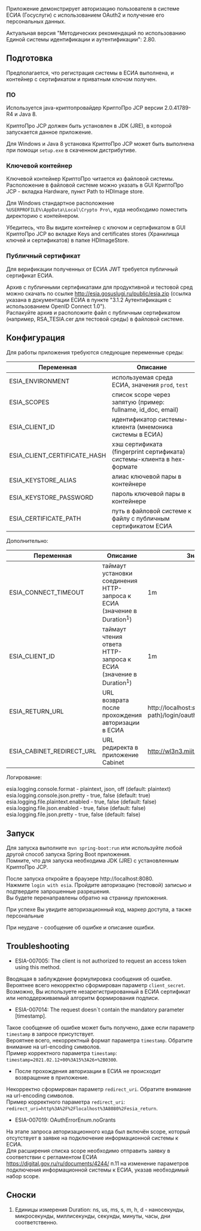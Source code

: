 Приложение демонстрирует авторизацию пользователя в системе ЕСИА (Госуслуги) с использованием OAuth2 и получение его
персональных данных.

Актуальная версия "Методических рекомендаций по использованию Единой системы идентификации и аутентификации": 2.80.

## Подготовка

Предполагается, что регистрация системы в ЕСИА выполнена, и контейнер с сертификатом и приватным ключом получен.

### ПО

Используется java-криптопровайдер КриптоПро JCP версии 2.0.41789-R4 и Java 8.

КриптоПро JCP должен быть установлен в JDK (JRE), в которой запускается данное приложение.

Для Windows и Java 8 установка КриптоПро JCP может быть выполнена при помощи `setup.exe` в скаченном дистрибутиве.

### Ключевой контейнер

Ключевой контейнер КриптоПро читается из файловой системы.  
Расположение в файловой системе можно указать в GUI КриптоПро JCP - вкладка Hardware, пункт Path to HDImage store.

Для Windows стандартное расположение `%USERPROFILE%\AppData\Local\Crypto Pro\`, куда необходимо поместить директорию с
контейнером.

Убедитесь, что Вы видите контейнер с ключом и сертификатом в GUI КриптоПро JCP во вкладке Keys and certificates stores
(Хранилища ключей и сертификатов) в папке HDImageStore.

### Публичный сертификат

Для верификации полученных от ЕСИА JWT требуется публичный сертификат ЕСИА.

Архив с публичными сертификатами для продуктивной и тестовой сред можно скачать по ссылке
http://esia.gosuslugi.ru/public/esia.zip (ссылка указана в документации ЕСИА в пункте "3.1.2 Аутентификация с
использованием OpenID Connect 1.0").  
Распакуйте архив и расположите файл с публичным сертификатом (например, RSA_TESIA.cer для тестовой среды) в файловой
системе.

## Конфигурация

Для работы приложения требуются следующие переменные среды:

Переменная | Описание
--- | ---
ESIA_ENVIRONMENT | используемая среда ЕСИА, значения `prod`, `test`
ESIA_SCOPES | список scope через запятую (пример: fullname, id_doc, email)
ESIA_CLIENT_ID | идентификатор системы-клиента (мнемоника системы в ЕСИА)
ESIA_CLIENT_CERTIFICATE_HASH | хэш сертификата (fingerprint сертификата) системы-клиента в hex-формате
ESIA_KEYSTORE_ALIAS | алиас ключевой пары в контейнере
ESIA_KEYSTORE_PASSWORD | пароль ключевой пары в контейнере
ESIA_CERTIFICATE_PATH | путь в файловой системе к файлу с публичным сертификатом ЕСИА

Дополнительно:

Переменная | Описание | Значение по умолчанию
--- | --- | ---
ESIA_CONNECT_TIMEOUT | таймаут установки соединения HTTP-запроса к ЕСИА (значение в Duration<sup>1</sup>) | 1m
ESIA_CLIENT_ID | таймаут чтения ответа HTTP-запроса к ЕСИА (значение в Duration<sup>1</sup>) | 1m
ESIA_RETURN_URL | URL возврата после прохождения авторизации в ЕСИА | http://localhost:${server.port}${server.servlet.context-path}/login/oauth2/code/esia_debug
ESIA_CABINET_REDIRECT_URL | URL редиректа в приложение Cabinet | http://wl3n3.miit.ru:7003/cabinet/token_auth_callback

Логирование:

esia.logging.console.format - plaintext, json, off (default: plaintext)  
esia.logging.console.json.pretty - true, false (default: true)  
esia.logging.file.plaintext.enabled - true, false (default: false)  
esia.logging.file.json.enabled - true, false (default: false)  
esia.logging.file.json.pretty - true, false (default: false)

## Запуск

Для запуска выполните `mvn spring-boot:run` или используйте любой другой способ запуска Spring Boot приложения.  
Помните, что для запуска необходима JDK (JRE) с установленным КриптоПро JCP.

После запуска откройте в браузере http://localhost:8080.  
Нажмите `login with esia`. Пройдите авторизацию (тестовой) записью и подтвердите запрошенные разрешения.  
Вы будете перенаправлены обратно на страницу приложения.

При успехе Вы увидите авторизационный код, маркер доступа, а также персональные

При неудаче - сообщение об ошибке и описание ошибки.

## Troubleshooting

- ESIA-007005: The client is not authorized to request an access token using this method.

Вводящая в заблуждение формулировка сообщения об ошибке. Вероятнее всего некорректно сформирован параметр `client_secret`.  
Возможно, Вы используете незарегистрированный в ЕСИА сертификат или неподдерживаемый алгоритм формирования подписи.

- ESIA-007014: The request doesn`t contain the mandatory parameter [timestamp].

Такое сообщение об ошибке может быть получено, даже если параметр `timestamp` в запросе присутствует.  
Вероятнее всего, некорректный формат параметра `timestamp`. Обратите внимание на url-encoding символов.  
Пример корректного параметра `timestamp`: `timestamp=2021.02.12+00%3A15%3A26+%2B0300`.

- После прохождения авторизации в ЕСИА не происходит возвращение в приложение.

Некорректно сформирован параметр `redirect_uri`. Обратите внимание на url-encoding символов.  
Пример корректного параметра `redirect_uri`: `redirect_uri=http%3A%2F%2Flocalhost%3A8080%2Fesia_return`.

- ESIA-007019: OAuthErrorEnum.noGrants

На этапе запроса авторизационного кода был включён scope, который отсутствует в заявке на подключение информационной
системы к ЕСИА.  
Для расширения списка scope необходимо отправить заявку в соответствии с регламентом ЕСИА
https://digital.gov.ru/ru/documents/4244/ п.11 на изменение параметров подключения информационной системы к ЕСИА, указав
необходимый набор scope.

## Сноски

1. Единицы измерения Duration: ns, us, ms, s, m, h, d - наносекунды, микросекунды, миллисекунды, секунды, минуты, часы,
   дни соответственно.
